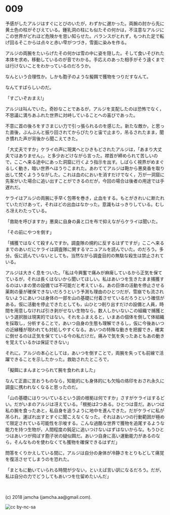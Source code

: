 # 009

予感がしたアルジはすぐにとびのいたが，わずかに遅かった。両腕の肘から先に黄土色の柱がそびえている。鍾乳洞の柱にも似たその何かは，不注意なアルジにこの世界がどれほど危険かを思い知らせた。バランスがとれず，もつれた足で転げ回るそこからは点々と赤い雫がつづき，雪面に染みを作る。  

アルジの両腕をたいらげたその何かは雪の中に姿を隠した。そして食いそびれた本体を求め，移動しているのが音でわかる。手応えのあった相手がそう遠くまでは行けないことをわかっているのだろうか。  

なんという合理性か。しかも胞子のような擬餌で獲物をつりだすなんて。  

なんてすばらしいのだ。  

「すごいぞおまえ!」  

アルジは叫んでいた。奇妙なことであるが，アルジを支配したのは恐怖でなく，不思議に満ちあふれた世界に対峙していることへの喜びであった。  

不意に首の後ろをすさまじい力で引っ張られるのを感じた。新たな敵か，と思った直後，ぶんぶんと振り回されてからぴたりと宙で止まり，吊るされたまま，聞き慣れた声が背後から聞こえてきた。  

「大丈夫ですか」ケライの声に現実へとひきもどされたアルジは，「あまり大丈夫ではありません」，と多少おどけながら言った。襟首が締められて苦しいので，ここへ来る途中にあった洞窟に行くよう指示を出す。しばらく視界がめまぐるしく動き，暗い世界へほうりこまれた。あわててアルジは鞄から悪臭香を取り出して焚くよううながした。これは血のにおいを消すだけでなく，万が一洞窟に先客がいた場合に追い出すことができるのだが，今回の場合は後者の用途では手遅れだ。  

ケライはアルジの両腕に手早く包帯を巻き，止血をする。もとがきれいに断たれていただけあって，それほどの出血はなかった。意識もはっきりしている。むしろ冴えわたっている。  

「救助を呼びますか」悪臭に自身の鼻と口を布で抑えながらケライは聞いた。  

「その前にやつを倒す」  

「捕獲ではなくて殺すんですか。調査隊の規約に反するはずですが」ここへ来るまでのあいだにケライは調査隊に関するマニュアルを読んでいた。のだろう。多分。仮に読んでいないとしても，当然ながら調査目的の無駄な殺生は禁止されている。  

アルジは大きく息をついた。「私は今興奮で痛みが麻痺しているから正気を保てているが，それは長くはないから聞いてほしい。私はあいつを生きたまま捕獲するのはいまの里の設備では不可能だと考えている。あの巨体の活動を停止させる薬剤の量が確保できないだろうという予測も理由のひとつだが，雪崩でも流されないようにあいつは身体の一部を山の基礎に付着させているだろうという確信がある。仮に活動を停止できたとしても，山ひとつ削り出すだけの設備と人員，時間を用意しなければ引き剥がせない生物なら，数人しかいないこの組織で捕獲という選択肢は現実的ではない。それをふまえると，いまあの個体を倒して体組織を採取し，分析することで，あいつ自身の生態も理解できるし，仮に今後あいつの近縁種が現われても対処しやすくなる。あいつの特殊な動きを把握でき，確実に倒せるのは正気を保てている今の私だけだ。痛みで気を失ったあともあの動きを覚えているかは保証できない」  

それに。アルジの本心としては，あいつを倒すことで，両腕を失っても前線で活躍できることを示したかった。救助されたところで，  

「擬餌にまんまとつられて腕を食われました」  

なんて正直に言おうものなら，知能的にも身体的にも欠陥の烙印をおされ永久に調査に携われなくなると思ったのだ。  

「山の基礎にはりついているという説の根拠は何ですか」さすがケライはするどい。だがいまのアルジは冴えている。「根拠は2つある。ひとつは音だ。あいつは私の腕を食ったあと，私自身を追うように地中を進んできた。だがケライに私が吊られ，運ばれ出すとすぐに聞こえなくなった。それはあいつの行動範囲が極めて限定されている可能性を示唆する。こんな過酷な世界で獲物を追尾するような能力を持つ生物が，人間程度の鈍足に追いつけないはずはないからな。もうひとつはあいつが飛ばす胞子状の疑似餌だ。あいつ自身に高い運動能力があるのなら，そんなものを使わなくても獲物を確保できるはずだ」  

問答をくりかえしている間に，アルジは自分の身体が冷静さをとりもどして痛覚を復活させてしまうのを恐れた。  

「まともに動いていられる時間が少ない，といえば言い訳になるだろう。だが，私は自分の力でどうしてもあいつを仕留めたいんだ」  

<br>  
<br>  
(c) 2018 jamcha (jamcha.aa@gmail.com).  

![cc by-nc-sa](http://i.creativecommons.org/l/by-nc-sa/4.0/88x31.png)
